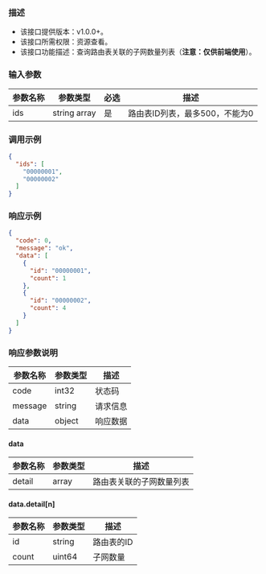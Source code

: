 ### 描述

- 该接口提供版本：v1.0.0+。
- 该接口所需权限：资源查看。
- 该接口功能描述：查询路由表关联的子网数量列表（**注意：仅供前端使用**）。

### 输入参数

| 参数名称 | 参数类型         | 必选  | 描述                 |
|------|--------------|-----|--------------------|
| ids  | string array | 是   | 路由表ID列表，最多500，不能为0 |

### 调用示例

```json
{
  "ids": [
    "00000001",
    "00000002"
  ]
}
```

### 响应示例

```json
{
  "code": 0,
  "message": "ok",
  "data": [
    {
      "id": "00000001",
      "count": 1
    },
    {
      "id": "00000002",
      "count": 4
    }
  ]
}
```

### 响应参数说明

| 参数名称    | 参数类型   | 描述   |
|---------|--------|------|
| code    | int32  | 状态码  |
| message | string | 请求信息 |
| data    | object | 响应数据 |

#### data

| 参数名称   | 参数类型  | 描述           |
|--------|-------|--------------|
| detail | array | 路由表关联的子网数量列表 |

#### data.detail[n]

| 参数名称  | 参数类型   | 描述     |
|-------|--------|--------|
| id    | string | 路由表的ID |
| count | uint64 | 子网数量   |
